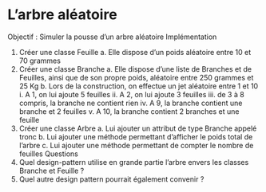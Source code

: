 # L’arbre aléatoire

Objectif : Simuler la pousse d’un arbre aléatoire
Implémentation

1. Créer une classe Feuille
   a. Elle dispose d’un poids aléatoire entre 10 et 70 grammes
2. Créer une classe Branche
   a. Elle dispose d’une liste de Branches et de Feuilles, ainsi que de son propre poids, aléatoire entre 250 grammes et 25 Kg
   b. Lors de la construction, on effectue un jet aléatoire entre 1 et 10
   i. A 1, on lui ajoute 5 feuilles
   ii. A 2, on lui ajoute 3 feuilles
   iii. de 3 à 8 compris, la branche ne contient rien
   iv. A 9, la branche contient une branche et 2 feuilles
   v. A 10, la branche contient 2 branches et une feuille
3. Créer une classe Arbre
   a. Lui ajouter un attribut de type Branche appelé tronc
   b. Lui ajouter une méthode permettant d’afficher le poids total de l’arbre
   c. Lui ajouter une méthode permettant de compter le nombre de feuilles
   Questions
4. Quel design-pattern utilise en grande partie l’arbre envers les classes Branche et Feuille ?
5. Quel autre design pattern pourrait également convenir ?
